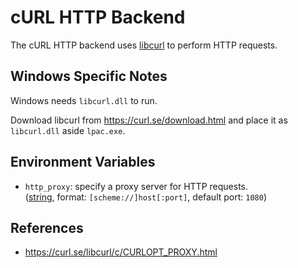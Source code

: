 # cURL HTTP Backend

The cURL HTTP backend uses [libcurl](https://curl.se/libcurl/) to perform HTTP requests.

## Windows Specific Notes

Windows needs `libcurl.dll` to run.

Download libcurl from <https://curl.se/download.html> and place it as `libcurl.dll` aside `lpac.exe`.

## Environment Variables

- `http_proxy`: specify a proxy server for HTTP requests. \
  ([string](types.md#string-type), format: `[scheme://]host[:port]`, default port: `1080`)

## References

- <https://curl.se/libcurl/c/CURLOPT_PROXY.html>
